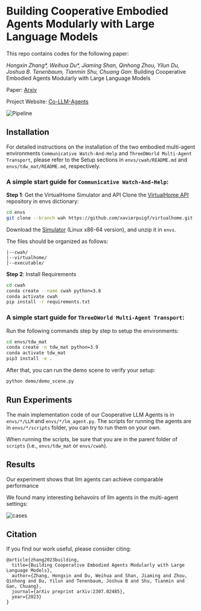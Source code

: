 # Building Cooperative Embodied Agents Modularly with Large Language Models

This repo contains codes for the following paper:

_Hongxin Zhang*, Weihua Du*, Jiaming Shan, Qinhong Zhou, Yilun Du, Joshua B. Tenenbaum, Tianmin Shu, Chuang Gan_: Building Cooperative Embodied Agents Modularly with Large Language Models 

Paper: [Arxiv](https://arxiv.org/abs/2307.02485)

Project Website: [Co-LLM-Agents](https://vis-www.cs.umass.edu/Co-LLM-Agents/)

![Pipeline](assets/pipeline.png)

## Installation

For detailed instructions on the installation of the two embodied multi-agent environments `Communicative Watch-And-Help` and `ThreeDWorld Multi-Agent Transport`, please refer to the Setup sections in `envs/cwah/README.md` and `envs/tdw_mat/README.md`, respectively.

### A simple start guide for `Communicative Watch-And-Help`:

**Step 1**: Get the VirtualHome Simulator and API
Clone the [VirtualHome API](https://github.com/xavierpuigf/virtualhome.git) repository in envs dictionary:

```bash
cd envs
git clone --branch wah https://github.com/xavierpuigf/virtualhome.git
```

Download the [Simulator](https://drive.google.com/file/d/1JTrV5jdF-LQVwY3OsV3Jd3r6PRghyHBp/view?usp=sharing) (Linux x86-64 version), and unzip it in `envs`.

The files should be organized as follows:

```
|--cwah/
|--virtualhome/
|--executable/
```
**Step 2**: Install Requirements
```bash
cd cwah
conda create --name cwah python=3.8
conda activate cwah
pip install -r requirements.txt
```
### A simple start guide for `ThreeDWorld Multi-Agent Transport`:

Run the following commands step by step to setup the environments:

```bash
cd envs/tdw_mat
conda create -n tdw_mat python=3.9
conda activate tdw_mat
pip3 install -e .
```

After that, you can run the demo scene to verify your setup:

```bash
python demo/demo_scene.py
```

## Run Experiments

The main implementation code of our Cooperative LLM Agents is in `envs/*/LLM` and `envs/*/lm_agent.py`. The scripts for running the agents are in `envs/*/scripts` folder, you can try to run them on your own.

When running the scripts, be sure that you are in the parent folder of `scripts` (i.e., `envs/tdw_mat` or `envs/cwah`).

## Results

Our experiment shows that llm agents can achieve comparable performance 

We found many interesting behavoirs of llm agents in the multi-agent settings:

![cases](assets/cases.png)

## Citation
If you find our work useful, please consider citing:
```
@article{zhang2023building,
  title={Building Cooperative Embodied Agents Modularly with Large Language Models},
  author={Zhang, Hongxin and Du, Weihua and Shan, Jiaming and Zhou, Qinhong and Du, Yilun and Tenenbaum, Joshua B and Shu, Tianmin and Gan, Chuang},
  journal={arXiv preprint arXiv:2307.02485},
  year={2023}
}
```